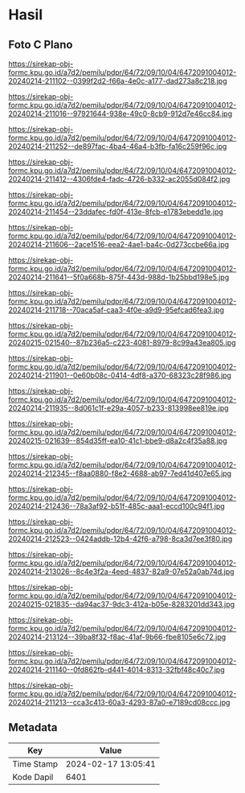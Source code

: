 # Hasil

## Foto C Plano

https://sirekap-obj-formc.kpu.go.id/a7d2/pemilu/pdpr/64/72/09/10/04/6472091004012-20240214-211102--0399f2d2-f66a-4e0c-a177-dad273a8c218.jpg

https://sirekap-obj-formc.kpu.go.id/a7d2/pemilu/pdpr/64/72/09/10/04/6472091004012-20240214-211016--97921644-938e-49c0-8cb9-912d7e46cc84.jpg

https://sirekap-obj-formc.kpu.go.id/a7d2/pemilu/pdpr/64/72/09/10/04/6472091004012-20240214-211252--de897fac-4ba4-46a4-b3fb-fa16c259f96c.jpg

https://sirekap-obj-formc.kpu.go.id/a7d2/pemilu/pdpr/64/72/09/10/04/6472091004012-20240214-211412--4306fde4-fadc-4726-b332-ac2055d084f2.jpg

https://sirekap-obj-formc.kpu.go.id/a7d2/pemilu/pdpr/64/72/09/10/04/6472091004012-20240214-211454--23ddafec-fd0f-413e-8fcb-e1783ebedd1e.jpg

https://sirekap-obj-formc.kpu.go.id/a7d2/pemilu/pdpr/64/72/09/10/04/6472091004012-20240214-211606--2ace1516-eea2-4ae1-ba4c-0d273ccbe66a.jpg

https://sirekap-obj-formc.kpu.go.id/a7d2/pemilu/pdpr/64/72/09/10/04/6472091004012-20240214-211641--5f0a668b-875f-443d-988d-1b25bbd198e5.jpg

https://sirekap-obj-formc.kpu.go.id/a7d2/pemilu/pdpr/64/72/09/10/04/6472091004012-20240214-211718--70aca5af-caa3-4f0e-a9d9-95efcad6fea3.jpg

https://sirekap-obj-formc.kpu.go.id/a7d2/pemilu/pdpr/64/72/09/10/04/6472091004012-20240215-021540--87b236a5-c223-4081-8979-8c99a43ea805.jpg

https://sirekap-obj-formc.kpu.go.id/a7d2/pemilu/pdpr/64/72/09/10/04/6472091004012-20240214-211901--0e60b08c-0414-4df8-a370-68323c28f986.jpg

https://sirekap-obj-formc.kpu.go.id/a7d2/pemilu/pdpr/64/72/09/10/04/6472091004012-20240214-211935--8d061c1f-e29a-4057-b233-813998ee819e.jpg

https://sirekap-obj-formc.kpu.go.id/a7d2/pemilu/pdpr/64/72/09/10/04/6472091004012-20240215-021639--854d35ff-ea10-41c1-bbe9-d8a2c4f35a88.jpg

https://sirekap-obj-formc.kpu.go.id/a7d2/pemilu/pdpr/64/72/09/10/04/6472091004012-20240214-212345--f8aa0880-f8e2-4688-ab97-7ed41d407e65.jpg

https://sirekap-obj-formc.kpu.go.id/a7d2/pemilu/pdpr/64/72/09/10/04/6472091004012-20240214-212436--78a3af92-b51f-485c-aaa1-eccd100c94f1.jpg

https://sirekap-obj-formc.kpu.go.id/a7d2/pemilu/pdpr/64/72/09/10/04/6472091004012-20240214-212523--0424addb-12b4-42f6-a798-8ca3d7ee3f80.jpg

https://sirekap-obj-formc.kpu.go.id/a7d2/pemilu/pdpr/64/72/09/10/04/6472091004012-20240214-213026--8c4e3f2a-4eed-4837-82a9-07e52a0ab74d.jpg

https://sirekap-obj-formc.kpu.go.id/a7d2/pemilu/pdpr/64/72/09/10/04/6472091004012-20240215-021835--da94ac37-9dc3-412a-b05e-8283201dd343.jpg

https://sirekap-obj-formc.kpu.go.id/a7d2/pemilu/pdpr/64/72/09/10/04/6472091004012-20240214-213124--39ba8f32-f8ac-41af-9b66-fbe8105e6c72.jpg

https://sirekap-obj-formc.kpu.go.id/a7d2/pemilu/pdpr/64/72/09/10/04/6472091004012-20240214-211140--0fd862fb-d441-4014-8313-32fbf48c40c7.jpg

https://sirekap-obj-formc.kpu.go.id/a7d2/pemilu/pdpr/64/72/09/10/04/6472091004012-20240214-211213--cca3c413-60a3-4293-87a0-e7189cd08ccc.jpg


## Metadata

| Key        | Value               |
| ---------- | ------------------- |
| Time Stamp | 2024-02-17 13:05:41 |
| Kode Dapil | 6401                |



